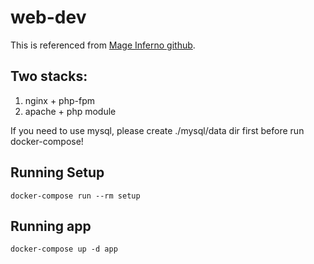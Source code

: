 # web-dev
This is referenced from [Mage Inferno github](https://github.com/mageinferno/magento2-docker-compose).

## Two stacks:
1. nginx + php-fpm
2. apache + php module

If you need to use mysql, please create ./mysql/data dir first before run docker-compose!

## Running Setup
```
docker-compose run --rm setup
```
## Running app
```
docker-compose up -d app
```

